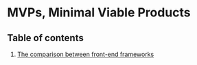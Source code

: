 MVPs, Minimal Viable Products
======

## Table of contents

1. [The comparison between front-end frameworks](./framework-comparison)
